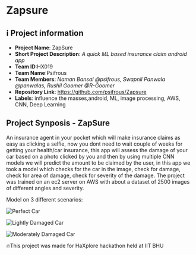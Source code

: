# Zapsure
## ℹ️ Project information
- **Project Name**: ZapSure
- **Short Project Description**: _A quick ML based insurance claim android app_
- **Team ID**:HX019
- **Team Name**:Psifrous
- **Team Members**: _Naman Bansal @psifrous, Swapnil Panwala @panwalas, Rushil Goomer @R-Goomer_
- **Repository Link**: https://github.com/psifrous/Zapsure
- **Labels**: influence the masses,android, ML, image processing, AWS, CNN, Deep Learning

## Project Synposis - ZapSure

An insurance agent in your pocket which will make insurance claims as easy as clicking a selfie, now you dont need to wait couple of weeks for getting your health/car insurance, this app will assess the damage of your car based on a photo clicked by you and then by using multiple CNN models we will predict the amount to be claimed by the user, in this app we took a model which checks for the car in the image, check for damage, check for area of damage, check for severity of the damage.
The project was trained on an ec2 server on AWS with about a dataset of 2500 images of different angles and severity.

Model on 3 different scenarios:

![Perfect Car](https://github.com/psifrous/Zapsure/blob/master/outputs/1.PNG)

![Lightly Damaged Car](https://github.com/psifrous/Zapsure/blob/master/outputs/2.PNG)

![Moderately Damaged Car](https://github.com/psifrous/Zapsure/blob/master/outputs/4.PNG)

🔥This project was made for HaXplore hackathon held at IIT BHU


